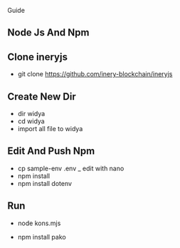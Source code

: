 Guide
 
## Node Js And Npm

## Clone ineryjs
- git clone https://github.com/inery-blockchain/ineryjs

## Create New Dir
- dir widya
- cd widya
- import all file to widya

## Edit And Push Npm
- cp sample-env .env
_ edit with nano
- npm install
- npm install dotenv
## Run
- node kons.mjs

- npm install pako

